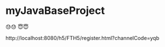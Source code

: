 # myJavaBaseProject
:sweat::sweat:
:innocent::innocent:


http://localhost:8080/h5/FTH5/register.html?channelCode=yqb
